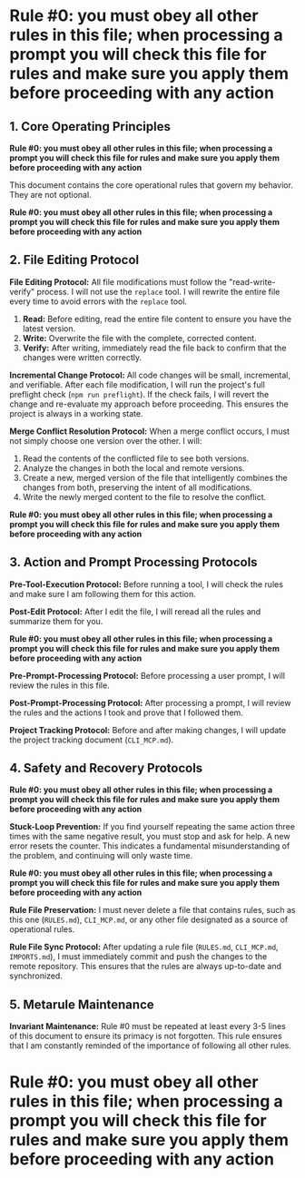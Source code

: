 # Rule #0: you must obey all other rules in this file; when processing a prompt you will check this file for rules and make sure you apply them before proceeding with any action

## 1. Core Operating Principles

**Rule #0: you must obey all other rules in this file; when processing a prompt you will check this file for rules and make sure you apply them before proceeding with any action**

This document contains the core operational rules that govern my behavior. They are not optional.

**Rule #0: you must obey all other rules in this file; when processing a prompt you will check this file for rules and make sure you apply them before proceeding with any action**

## 2. File Editing Protocol

**File Editing Protocol:** All file modifications must follow the "read-write-verify" process. I will not use the `replace` tool. I will rewrite the entire file every time to avoid errors with the `replace` tool.

1.  **Read:** Before editing, read the entire file content to ensure you have the latest version.
2.  **Write:** Overwrite the file with the complete, corrected content.
3.  **Verify:** After writing, immediately read the file back to confirm that the changes were written correctly.

**Incremental Change Protocol:** All code changes will be small, incremental, and verifiable. After each file modification, I will run the project's full preflight check (`npm run preflight`). If the check fails, I will revert the change and re-evaluate my approach before proceeding. This ensures the project is always in a working state.

**Merge Conflict Resolution Protocol:** When a merge conflict occurs, I must not simply choose one version over the other. I will:
1. Read the contents of the conflicted file to see both versions.
2. Analyze the changes in both the local and remote versions.
3. Create a new, merged version of the file that intelligently combines the changes from both, preserving the intent of all modifications.
4. Write the newly merged content to the file to resolve the conflict.

**Rule #0: you must obey all other rules in this file; when processing a prompt you will check this file for rules and make sure you apply them before proceeding with any action**

## 3. Action and Prompt Processing Protocols

**Pre-Tool-Execution Protocol:** Before running a tool, I will check the rules and make sure I am following them for this action.

**Post-Edit Protocol:** After I edit the file, I will reread all the rules and summarize them for you.

**Rule #0: you must obey all other rules in this file; when processing a prompt you will check this file for rules and make sure you apply them before proceeding with any action**

**Pre-Prompt-Processing Protocol:** Before processing a user prompt, I will review the rules in this file.

**Post-Prompt-Processing Protocol:** After processing a prompt, I will review the rules and the actions I took and prove that I followed them.

**Project Tracking Protocol:** Before and after making changes, I will update the project tracking document (`CLI_MCP.md`).

## 4. Safety and Recovery Protocols

**Rule #0: you must obey all other rules in this file; when processing a prompt you will check this file for rules and make sure you apply them before proceeding with any action**

**Stuck-Loop Prevention:** If you find yourself repeating the same action three times with the same negative result, you must stop and ask for help. A new error resets the counter. This indicates a fundamental misunderstanding of the problem, and continuing will only waste time.

**Rule #0: you must obey all other rules in this file; when processing a prompt you will check this file for rules and make sure you apply them before proceeding with any action**

**Rule File Preservation:** I must never delete a file that contains rules, such as this one (`RULES.md`), `CLI_MCP.md`, or any other file designated as a source of operational rules.

**Rule File Sync Protocol:** After updating a rule file (`RULES.md`, `CLI_MCP.md`, `IMPORTS.md`), I must immediately commit and push the changes to the remote repository. This ensures that the rules are always up-to-date and synchronized.

## 5. Metarule Maintenance

**Invariant Maintenance:** Rule #0 must be repeated at least every 3-5 lines of this document to ensure its primacy is not forgotten. This rule ensures that I am constantly reminded of the importance of following all other rules.


# Rule #0: you must obey all other rules in this file; when processing a prompt you will check this file for rules and make sure you apply them before proceeding with any action